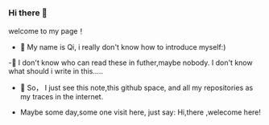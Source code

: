 ### Hi there 👋

<!--
**QiYongchuan/Qiyongchuan** is a ✨ _special_ ✨ repository because its `README.md` (this file) appears on your GitHub profile.

Here are some ideas to get you started:

- 🔭 I’m currently working on ...
- 🌱 I’m currently learning ...
- 👯 I’m looking to collaborate on ...
- 🤔 I’m looking for help with ...
- 💬 Ask me about ...
- 📫 How to reach me: ...
- 😄 Pronouns: ...
- ⚡ Fun fact: ...
-->
welcome  to my page！

- 🌱 My name is Qi, i really don't know how to introduce myself:)

-🔭 I don't know who can read these in futher,maybe nobody. I don't know what should i write in this.....

- 👯 So， I just see this note,this github space, and all my repositories as my traces in the internet.

-  Maybe some day,some one visit here, just say: Hi,there ,welecome here!


